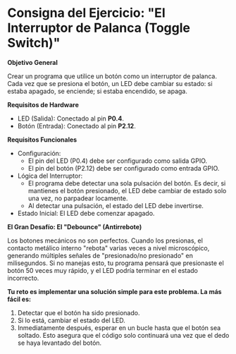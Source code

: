 # Consigna del Ejercicio: "El Interruptor de Palanca (Toggle Switch)"

**Objetivo General**

Crear un programa que utilice un botón como un interruptor de palanca. Cada vez que se presiona el botón, un LED debe cambiar su estado: si estaba apagado, se enciende; si estaba encendido, se apaga.

**Requisitos de Hardware**
- LED (Salida): Conectado al pin **P0.4**.
- Botón (Entrada): Conectado al pin **P2.12**.

**Requisitos Funcionales**

- Configuración:
    - El pin del LED (P0.4) debe ser configurado como salida GPIO.
    - El pin del botón (P2.12) debe ser configurado como entrada GPIO.
- Lógica del Interruptor:
    - El programa debe detectar una sola pulsación del botón. Es decir, si mantienes el botón presionado, el LED debe cambiar de estado solo una vez, no parpadear locamente.
    - Al detectar una pulsación, el estado del LED debe invertirse.
- Estado Inicial: El LED debe comenzar apagado.

**El Gran Desafío: El "Debounce" (Antirrebote)**

Los botones mecánicos no son perfectos. Cuando los presionas, el contacto metálico interno "rebota" varias veces a nivel microscópico, generando múltiples señales de "presionado/no presionado" en milisegundos. Si no manejas esto, tu programa pensará que presionaste el botón 50 veces muy rápido, y el LED podría terminar en el estado incorrecto.

**Tu reto es implementar una solución simple para este problema. La más fácil es:**
1. Detectar que el botón ha sido presionado.
2. Si lo está, cambiar el estado del LED.
3. Inmediatamente después, esperar en un bucle hasta que el botón sea soltado. Esto asegura que el código solo continuará una vez que el dedo se haya levantado del botón.